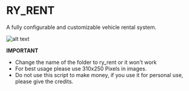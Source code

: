 # RY_RENT
A fully configurable and customizable vehicle rental system.

![alt text](https://imgur.com/Ft2y0L3.png)
 
**IMPORTANT**

- Change the name of the folder to ry_rent or it won't work
- For best usage please use 310x250 Pixels in images.
- Do not use this script to make money, if you use it for personal use, please give the credits.
